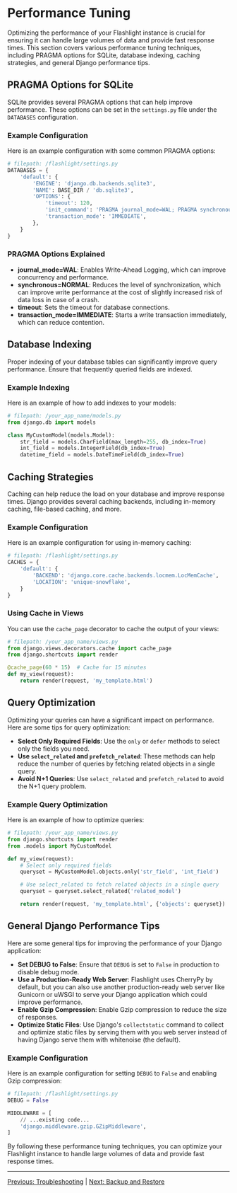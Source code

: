 # Performance Tuning

Optimizing the performance of your Flashlight instance is crucial for ensuring it can handle large volumes of data and provide fast response times. This section covers various performance tuning techniques, including PRAGMA options for SQLite, database indexing, caching strategies, and general Django performance tips.

## PRAGMA Options for SQLite
SQLite provides several PRAGMA options that can help improve performance. These options can be set in the `settings.py` file under the `DATABASES` configuration.

### Example Configuration
Here is an example configuration with some common PRAGMA options:

```python
# filepath: /flashlight/settings.py
DATABASES = {
    'default': {
        'ENGINE': 'django.db.backends.sqlite3',
        'NAME': BASE_DIR / 'db.sqlite3',
        'OPTIONS': {
            'timeout': 120,
            'init_command': 'PRAGMA journal_mode=WAL; PRAGMA synchronous=NORMAL;',
            'transaction_mode': 'IMMEDIATE',
        },
    }
}
```

### PRAGMA Options Explained
- **journal_mode=WAL**: Enables Write-Ahead Logging, which can improve concurrency and performance.
- **synchronous=NORMAL**: Reduces the level of synchronization, which can improve write performance at the cost of slightly increased risk of data loss in case of a crash.
- **timeout**: Sets the timeout for database connections.
- **transaction_mode=IMMEDIATE**: Starts a write transaction immediately, which can reduce contention.

## Database Indexing
Proper indexing of your database tables can significantly improve query performance. Ensure that frequently queried fields are indexed.

### Example Indexing
Here is an example of how to add indexes to your models:

```python
# filepath: /your_app_name/models.py
from django.db import models

class MyCustomModel(models.Model):
    str_field = models.CharField(max_length=255, db_index=True)
    int_field = models.IntegerField(db_index=True)
    datetime_field = models.DateTimeField(db_index=True)
```

## Caching Strategies
Caching can help reduce the load on your database and improve response times. Django provides several caching backends, including in-memory caching, file-based caching, and more.

### Example Configuration
Here is an example configuration for using in-memory caching:

```python
# filepath: /flashlight/settings.py
CACHES = {
    'default': {
        'BACKEND': 'django.core.cache.backends.locmem.LocMemCache',
        'LOCATION': 'unique-snowflake',
    }
}
```

### Using Cache in Views
You can use the `cache_page` decorator to cache the output of your views:

```python
# filepath: /your_app_name/views.py
from django.views.decorators.cache import cache_page
from django.shortcuts import render

@cache_page(60 * 15)  # Cache for 15 minutes
def my_view(request):
    return render(request, 'my_template.html')
```

## Query Optimization
Optimizing your queries can have a significant impact on performance. Here are some tips for query optimization:

- **Select Only Required Fields**: Use the `only` or `defer` methods to select only the fields you need.
- **Use `select_related` and `prefetch_related`**: These methods can help reduce the number of queries by fetching related objects in a single query.
- **Avoid N+1 Queries**: Use `select_related` and `prefetch_related` to avoid the N+1 query problem.

### Example Query Optimization
Here is an example of how to optimize queries:

```python
# filepath: /your_app_name/views.py
from django.shortcuts import render
from .models import MyCustomModel

def my_view(request):
    # Select only required fields
    queryset = MyCustomModel.objects.only('str_field', 'int_field')

    # Use select_related to fetch related objects in a single query
    queryset = queryset.select_related('related_model')

    return render(request, 'my_template.html', {'objects': queryset})
```

## General Django Performance Tips
Here are some general tips for improving the performance of your Django application:

- **Set DEBUG to False**: Ensure that `DEBUG` is set to `False` in production to disable debug mode.
- **Use a Production-Ready Web Server**: Flashlight uses CherryPy by default, but you can also use another production-ready web server like Gunicorn or uWSGI to serve your Django application which could improve performance.
- **Enable Gzip Compression**: Enable Gzip compression to reduce the size of responses.
- **Optimize Static Files**: Use Django's `collectstatic` command to collect and optimize static files by serving them with you web server instead of having Django serve them with whitenoise (the default).

### Example Configuration
Here is an example configuration for setting `DEBUG` to `False` and enabling Gzip compression:

```python
# filepath: /flashlight/settings.py
DEBUG = False

MIDDLEWARE = [
    // ...existing code...
    'django.middleware.gzip.GZipMiddleware',
]
```

By following these performance tuning techniques, you can optimize your Flashlight instance to handle large volumes of data and provide fast response times.

---

[Previous: Troubleshooting](Troubleshooting.md) | [Next: Backup and Restore](Backup_and_Restore.md)
